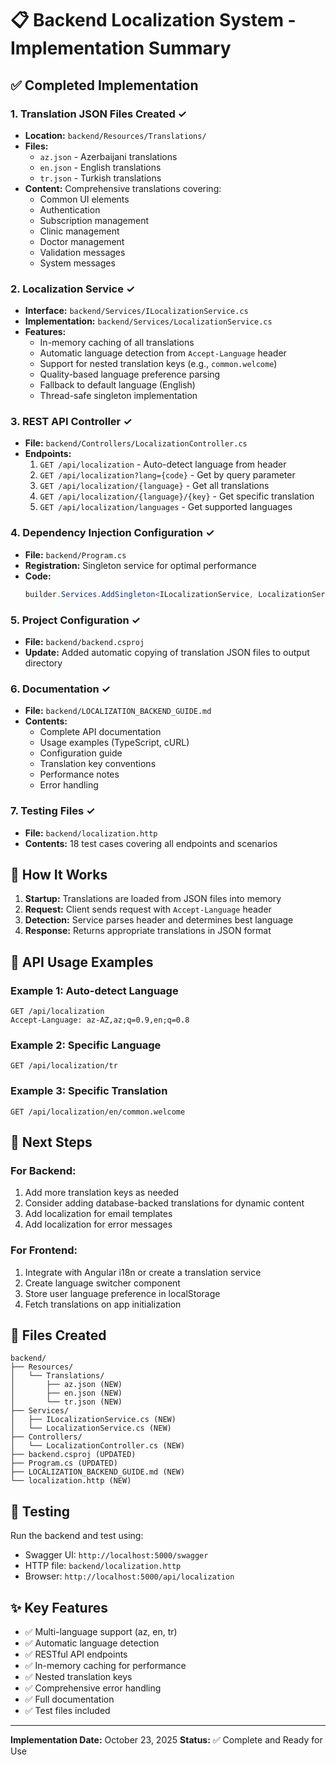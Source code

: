 # 📋 Backend Localization System - Implementation Summary

## ✅ Completed Implementation

### 1. Translation JSON Files Created ✓
- **Location:** `backend/Resources/Translations/`
- **Files:**
  - `az.json` - Azerbaijani translations
  - `en.json` - English translations  
  - `tr.json` - Turkish translations
- **Content:** Comprehensive translations covering:
  - Common UI elements
  - Authentication
  - Subscription management
  - Clinic management
  - Doctor management
  - Validation messages
  - System messages

### 2. Localization Service ✓
- **Interface:** `backend/Services/ILocalizationService.cs`
- **Implementation:** `backend/Services/LocalizationService.cs`
- **Features:**
  - In-memory caching of all translations
  - Automatic language detection from `Accept-Language` header
  - Support for nested translation keys (e.g., `common.welcome`)
  - Quality-based language preference parsing
  - Fallback to default language (English)
  - Thread-safe singleton implementation

### 3. REST API Controller ✓
- **File:** `backend/Controllers/LocalizationController.cs`
- **Endpoints:**
  1. `GET /api/localization` - Auto-detect language from header
  2. `GET /api/localization?lang={code}` - Get by query parameter
  3. `GET /api/localization/{language}` - Get all translations
  4. `GET /api/localization/{language}/{key}` - Get specific translation
  5. `GET /api/localization/languages` - Get supported languages

### 4. Dependency Injection Configuration ✓
- **File:** `backend/Program.cs`
- **Registration:** Singleton service for optimal performance
- **Code:**
  ```csharp
  builder.Services.AddSingleton<ILocalizationService, LocalizationService>();
  ```

### 5. Project Configuration ✓
- **File:** `backend/backend.csproj`
- **Update:** Added automatic copying of translation JSON files to output directory

### 6. Documentation ✓
- **File:** `backend/LOCALIZATION_BACKEND_GUIDE.md`
- **Contents:**
  - Complete API documentation
  - Usage examples (TypeScript, cURL)
  - Configuration guide
  - Translation key conventions
  - Performance notes
  - Error handling

### 7. Testing Files ✓
- **File:** `backend/localization.http`
- **Contents:** 18 test cases covering all endpoints and scenarios

## 🎯 How It Works

1. **Startup:** Translations are loaded from JSON files into memory
2. **Request:** Client sends request with `Accept-Language` header
3. **Detection:** Service parses header and determines best language
4. **Response:** Returns appropriate translations in JSON format

## 🔌 API Usage Examples

### Example 1: Auto-detect Language
```http
GET /api/localization
Accept-Language: az-AZ,az;q=0.9,en;q=0.8
```

### Example 2: Specific Language
```http
GET /api/localization/tr
```

### Example 3: Specific Translation
```http
GET /api/localization/en/common.welcome
```

## 🚀 Next Steps

### For Backend:
1. Add more translation keys as needed
2. Consider adding database-backed translations for dynamic content
3. Add localization for email templates
4. Add localization for error messages

### For Frontend:
1. Integrate with Angular i18n or create a translation service
2. Create language switcher component
3. Store user language preference in localStorage
4. Fetch translations on app initialization

## 📁 Files Created

```
backend/
├── Resources/
│   └── Translations/
│       ├── az.json (NEW)
│       ├── en.json (NEW)
│       └── tr.json (NEW)
├── Services/
│   ├── ILocalizationService.cs (NEW)
│   └── LocalizationService.cs (NEW)
├── Controllers/
│   └── LocalizationController.cs (NEW)
├── backend.csproj (UPDATED)
├── Program.cs (UPDATED)
├── LOCALIZATION_BACKEND_GUIDE.md (NEW)
└── localization.http (NEW)
```

## 🧪 Testing

Run the backend and test using:
- Swagger UI: `http://localhost:5000/swagger`
- HTTP file: `backend/localization.http`
- Browser: `http://localhost:5000/api/localization`

## ✨ Key Features

- ✅ Multi-language support (az, en, tr)
- ✅ Automatic language detection
- ✅ RESTful API endpoints
- ✅ In-memory caching for performance
- ✅ Nested translation keys
- ✅ Comprehensive error handling
- ✅ Full documentation
- ✅ Test files included

---

**Implementation Date:** October 23, 2025
**Status:** ✅ Complete and Ready for Use
